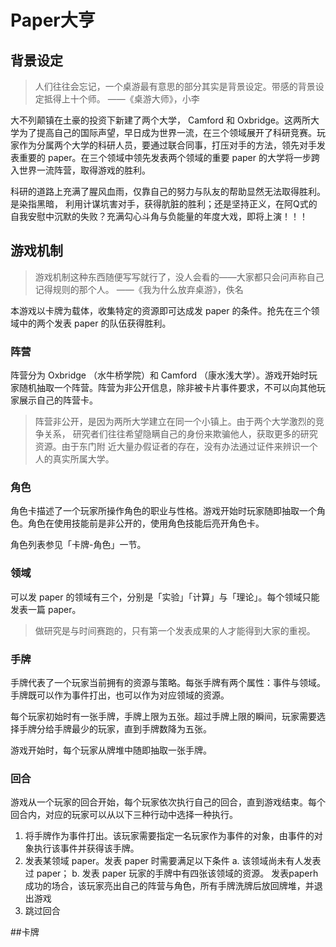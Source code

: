 # Paper大亨

## 背景设定

>人们往往会忘记，一个桌游最有意思的部分其实是背景设定。带感的背景设定抵得上十个师。
>——《桌游大师》，小李


大不列颠镇在土豪的投资下新建了两个大学， Camford 和 Oxbridge。这两所大学为了提高自己的国际声望，早日成为世界一流，在三个领域展开了科研竞赛。玩家作为分属两个大学的科研人员，要通过联合同事，打压对手的方法，领先对手发表重要的 paper。在三个领域中领先发表两个领域的重要 paper 的大学将一步跨入世界一流阵营，取得游戏的胜利。

科研的道路上充满了腥风血雨，仅靠自己的努力与队友的帮助显然无法取得胜利。是染指黑暗， 
利用计谋坑害对手，获得肮脏的胜利；还是坚持正义，在阿Q式的自我安慰中沉默的失败？充满勾心斗角与负能量的年度大戏，即将上演！！！


## 游戏机制
>游戏机制这种东西随便写写就行了，没人会看的——大家都只会问声称自己记得规则的那个人。
>——《我为什么放弃桌游》，佚名

本游戏以卡牌为载体，收集特定的资源即可达成发 paper 的条件。抢先在三个领域中的两个发表 paper 的队伍获得胜利。

### 阵营

阵营分为 Oxbridge （水牛桥学院）和 Camford （康水浅大学）。游戏开始时玩家随机抽取一个阵营。阵营为非公开信息，除非被卡片事件要求，不可以向其他玩家展示自己的阵营卡。

>阵营非公开，是因为两所大学建立在同一个小镇上。由于两个大学激烈的竞争关系，
>研究者们往往希望隐瞒自己的身份来欺骗他人，获取更多的研究资源。由于东门附
>近大量办假证者的存在，没有办法通过证件来辨识一个人的真实所属大学。

### 角色

角色卡描述了一个玩家所操作角色的职业与性格。游戏开始时玩家随即抽取一个角色。角色在使用技能前是非公开的，使用角色技能后亮开角色卡。

角色列表参见「卡牌-角色」一节。

### 领域

可以发 paper 的领域有三个，分别是「实验」「计算」与「理论」。每个领域只能发表一篇 paper。

>做研究是与时间赛跑的，只有第一个发表成果的人才能得到大家的重视。

### 手牌

手牌代表了一个玩家当前拥有的资源与策略。每张手牌有两个属性：事件与领域。手牌既可以作为事件打出，也可以作为对应领域的资源。

每个玩家初始时有一张手牌，手牌上限为五张。超过手牌上限的瞬间，玩家需要选择手牌分给手牌最少的玩家，直到手牌数降为五张。

游戏开始时，每个玩家从牌堆中随即抽取一张手牌。

### 回合

游戏从一个玩家的回合开始，每个玩家依次执行自己的回合，直到游戏结束。每个回合内，对应的玩家可以从以下三种行动中选择一种执行。

1. 将手牌作为事件打出。该玩家需要指定一名玩家作为事件的对象，由事件的对象执行该事件并获得该手牌。
2. 发表某领域 paper。发表 paper 时需要满足以下条件
   a. 该领域尚未有人发表过 paper；
   b. 发表 paper 玩家的手牌中有四张该领域的资源。
   发表paperh成功的场合，该玩家亮出自己的阵营与角色，所有手牌洗牌后放回牌堆，并退出游戏
3. 跳过回合



##卡牌


 



